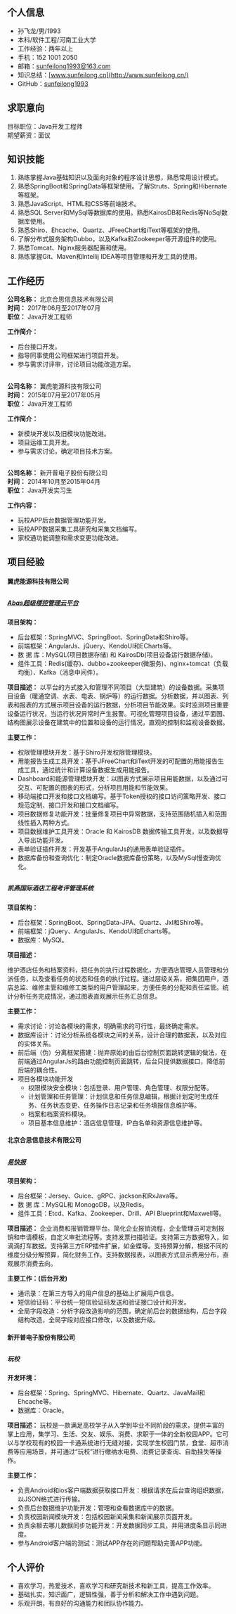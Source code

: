 ## 个人信息   
* 孙飞龙/男/1993  
* 本科/软件工程/河南工业大学  
* 工作经验：两年以上    
* 手机：152 1001 2050     
* 邮箱：sunfeilong1993@163.com     
* 知识总结：[www.sunfeilong.cn](http://www.sunfeilong.cn/)     
* GitHub：[sunfeilong1993](https://github.com/sunfeilong1993)  

## 求职意向
  
目标职位：Java开发工程师  
期望薪资：面议     

## 知识技能  
1. 熟练掌握Java基础知识以及面向对象的程序设计思想，熟悉常用设计模式。
3. 熟悉SpringBoot和SpringData等框架使用。了解Struts、Spring和Hibernate等框架。
4. 熟悉JavaScript、HTML和CSS等前端技术。  
5. 熟悉SQL Server和MySql等数据库的使用。熟悉KairosDB和Redis等NoSql数据库使用。
6. 熟悉Shiro、Ehcache、Quartz、JFreeChart和iText等框架的使用。   
7. 了解分布式服务架构Dubbo，以及Kafka和Zookeeper等开源组件的使用。
8. 熟悉Tomcat、Nginx服务器配置和使用。  
9. 熟练掌握Git、Maven和Intellij IDEA等项目管理和开发工具的使用。

## 工作经历

**公司名称：** 北京合思信息技术有限公司  
**时间：** 2017年06月至2017年07月     
**职位：** Java开发工程师

**工作简介：**  

* 后台接口开发。  
* 指导同事使用公司框架进行项目开发。   
* 参与需求讨评审，讨论项目功能改造方案。  

##  

**公司名称：** 翼虎能源科技有限公司  
**时间：** 2015年07月至2017年05月     
**职位：** Java开发工程师
  
**工作简介：**   

* 新模块开发以及旧模块功能改进。  
* 项目运维工具开发。
* 参与需求讨论，确定项目技术方案。

##  
**公司名称：** 新开普电子股份有限公司  
**时间：** 2014年10月至2015年04月     
**职位：** Java开发实习生    

**工作内容：**   

* 玩校APP后台数据管理功能开发。  
* 玩校APP数据采集工具研究和采集文档编写。
* 家校通功能调整和需求变更功能改进。      

## 项目经验     
#### 翼虎能源科技有限公司     

##  
##### [Abas超级楼控管理云平台](http://www.tslgy.com/r_abas/login)   

**项目架构：**  

* 后台框架：SpringMVC、SpringBoot、SpringData和Shiro等。
* 前端框架：AngularJs、jQuery、KendoUI和ECharts等。
* 数 据 库：MySQL(项目数据存储) 和 KairosDb(项目设备运行数据存储)。
* 组件工具：Redis(缓存)、dubbo+zookeeper(微服务)、nginx+tomcat（负载均衡）、Kafka（消息中间件）。  
   
**项目描述：** 
以平台的方式接入和管理不同项目（大型建筑）的设备数据。采集项目设备（暖通空调、水表、电表、锅炉等）的运行数据。分析数据，并以图表、列表和报表的方式展示项目设备的运行数据，分析项目节能效果。实时监测项目重要设备运行状况，当运行状况异常时产生报警。可视化管理项目设备，通过平面图、结构图展示设备在建筑中的位置和设备的运行情况，直观的控制和监视设备数据。  

**主要工作：**  

* 权限管理模块开发：基于Shiro开发权限管理模块。 
* 用能报告生成工具开发：基于JFreeChart和iText开发的可配置的用能报告生成工具，通过统计和计算设备数据生成用能报告。  
* Dashboard和能源管理模块开发：以图表方式展示项目用能数据，以及通过可交互、可配置的图表的形式，分析项目用能和节能效果。 
* 移动端接口开发和接口文档编写。基于Token授权的接口访问策略开发、接口规范定制、接口开发和接口文档编写。  
* 项目数据修复功能开发：批量修复项目中异常数据，支持范围随机插入和范围线性插入两种方式。 
* 项目数据维护工具开发：Oracle 和 KairosDB 数据传输工具开发，以及数据导入导出功能开发。 
* 表单验证插件开发：开发基于AngularJs的通用表单验证插件。   
* 数据库备份和查询优化：制定Oracle数据库备份策略，以及MySql慢查询优化。   

##  
##### 凯燕国际酒店工程考评管理系统  

**项目架构：**    

* 后台框架：SpringBoot、SpringData-JPA、Quartz、Jxl和Shiro等。  
* 前端框架：jQuery、AngularJs、KendoUI和Echarts等。  
* 数据库：MySQl。  

**项目描述：**  

维护酒店任务和档案资料，把任务的执行过程数据化，方便酒店管理人员管理和分派任务，以及查看任务的状态和任务的执行过程。通过层级关系，把集团用户，酒店总监、维修主管和维修工类型的用户管理起来，方便任务的分配和责任监管。统计分析任务完成情况，通过图表直观展示任务汇总信息。

**主要工作：**  

* 需求讨论：讨论各模块的需求，明确需求的可行性，最终确定需求。
* 数据库设计：讨论分析系统各模块之间的关系，设计合理的数据表，以及对应的实体关系。
* 前后端（伪）分离框架搭建：抛弃原始的由后台控制页面跳转逻辑的做法，在前端通过AngularJs的路由功能控制页面跳转，后台只提供数据接口，降低前后端的耦合性。
* 项目各模块功能开发	
	* 权限模块安全模块：包括登录、用户管理、角色管理、权限分配等。  
	* 计划管理和任务管理：计划信息和任务信息编辑，根据计划定时生成任务、任务状态变更、任务操作日志记录和任务填报信息维护等。  
	* 档案和档案资料模块。  
	* 项目基本信息维护：酒店信息管理，IP白名单和资源信息维护等。  

#### 北京合思信息技术有限公司   
##  
##### [易快报](https://www.ekuaibao.com/)   

**项目架构：**  

* 后台框架：Jersey、Guice、gRPC、jackson和RxJava等。
* 数 据 库：MySQL和 MonogoDB，以及Redis。
* 组件工具：Etcd、Kafka、Zookeeper、Drill、API Blueprint和Maxwell等。



**项目描述：** 企业消费和报销管理平台。简化企业报销流程，企业管理员可定制报销和申请模板，自定义审批流程等。支持发票扫描验证。支持第三方数据导入，如滴滴打车数据。支持第三方ERP插件扩展，如金蝶等。支持预算分解，根据不同的维度分级分解预算，简化财务工作。支持数据报表，以图表方式显示费用分布，直观展示消费去向。

**主要工作：(后台开发)**

* 通讯录：在第三方导入的用户信息的基础上扩展用户信息。  
* 短信验证码：平台统一短信验证码发送和验证接口设计和开发。  
* 全局字段改造：分析字段改造影响的范围，确定前后台的数据结构，后台字段结构改造，全局字段对应接口修改，以及数据升级。   


#### 新开普电子股份有限公司
##    
##### 玩校

**开发环境：**  
  
* 后台框架：Spring、SpringMVC、Hibernate、Quartz、JavaMail和Ehcache等。
* 数据库：Oracle。

**项目描述：**  玩校是一款满足高校学子从入学到毕业不同阶段的需求，提供丰富的掌上应用，集学习、生活、交友、娱乐、消费、求职于一体的全新校园APP。它可以与学校现有的校园一卡通系统进行无缝对接，实现学生校园门禁，食堂、超市消费等应用场景，并可通过“玩校”进行缴纳水电费、消费记录查询、自助挂失等操作。  

**主要工作：**  

* 负责Android和ios客户端数据获取接口开发：根据请求在后台查询组织数据，以JSON格式进行传输。
* 负责后台数据维护功能开发：管理和查看数据库中的数据。
* 负责校园新闻模块开发：包括校园新闻采集和新闻展示页面开发。
* 负责余额去哪儿数据同步功能开发：开发数据同步工具，并用进度条显示同进度。
* 参与Android客户端的测试：测试APP存在的问题帮助完善APP功能。

## 个人评价     

* 喜欢学习，热爱技术，喜欢学习和研究新技术和新工具，提高工作效率。    
* 基础扎实，知识面广，逻辑性强，善于分析和解决工作中遇到问题。  
* 乐观开朗，有良好的沟通能力和团队协作能力。